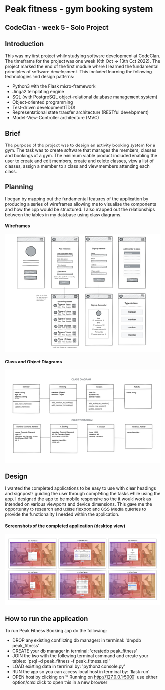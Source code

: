 # Peak fitness - gym booking system

## CodeClan - week 5 - Solo Project

## Introduction
This was my first project while studying software development at CodeClan. The timeframe for the project was one week (6th Oct -> 13th Oct 2022). The project marked the end of the first module where I learned the fundamental principles of software development. This included learning the following technologies and design patterns:
- Python3 with the Flask micro-framework
- Jinga2 templating engine
- SQL (with PostgreSQL object-relational database management system)
- Object-oriented programming
- Test-driven development(TDD)
- Representational state transfer architecture (RESTful development)
- Model-View-Controller architecture (MVC)

## Brief

The purpose of the project was to design an activity booking system for a gym. The task was to create software that manages the members, classes and bookings of a gym. The minimum viable product included enabling the user to create and edit members, create and delete classes, view a list of classes, assign a member to a class and view members attending each class.

## Planning

I began by mapping out the fundamental features of the application by producing a series of wireframes allowing me to visualise the components and how the app would be structured. I also mapped out the relationships between the tables in my database using class diagrams.

#### Wireframes

<img src="https://github.com/ST3V3NP3RRY/Peak_fitness_gym_app/blob/main/Wireframes.png">

#### Class and Object Diagrams

<img src="https://github.com/ST3V3NP3RRY/Peak_fitness_gym_app/blob/main/Class%20Diagram.png" >

## Design 

I wanted the completed applications to be easy to use with clear headings and signposts guiding the user through completing the tasks while using the app. I designed the app  to be mobile responsive so the it would work as intended on various viewports and device dimensions. This gave me the opportunity to research and utilise flexbox and CSS Media quieries to provide the functionality I needed within the application.

#### Screenshots of the completed application (desktop view)

<img src="https://github.com/ST3V3NP3RRY/Peak_fitness_gym_app/blob/main/Group%20Screenshots.png">

## How to run the application

To run Peak Fitness Booking app do the following:

- DROP any existing conflicting db managers in terminal: 'dropdb peak_fitness'
- CREATE your db manager in terminal: 'createdb peak_fitness'
- JOIN the two with the following terminal command and create your tables: 'psql -d peak_fitness -f peak_fitness.sql'
- LOAD existing data in terminal by: 'python3 console.py'
- RUN the app so you can access local host in terminal by: 'flask run'
- OPEN host by clicking on '* Running on http://127.0.0.1:5000' use either option/cmd click to open this in a new browser







